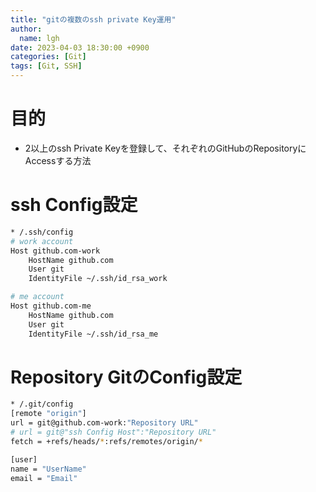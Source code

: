 ```yaml
---
title: "gitの複数のssh private Key運用"
author:
  name: lgh
date: 2023-04-03 18:30:00 +0900
categories: [Git]
tags: [Git, SSH]
---
```


# 目的
* 2以上のssh Private Keyを登録して、それぞれのGitHubのRepositoryにAccessする方法

# ssh Config設定

```bash
* /.ssh/config
# work account
Host github.com-work
    HostName github.com
    User git
    IdentityFile ~/.ssh/id_rsa_work

# me account
Host github.com-me
    HostName github.com
    User git
    IdentityFile ~/.ssh/id_rsa_me
```

# Repository GitのConfig設定

```bash
* /.git/config
[remote "origin"]
url = git@github.com-work:"Repository URL"
# url = git@"ssh Config Host":"Repository URL"
fetch = +refs/heads/*:refs/remotes/origin/*

[user]
name = "UserName"
email = "Email"
```